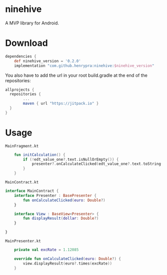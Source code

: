 # ninehive
A MVP library for Android.


# Download

```groovy
dependencies {
    def ninehive_version = '0.2.0'
    implementation "com.github.henrypra:ninehive:$ninehive_version"
```

You also have to add the url in your root build.gradle at the end of the repositories:

```groovy
allprojects {
  repositories {
        ...
        maven { url "https://jitpack.io" }
  }
}
```

# Usage

`MainFragment.kt`
```kotlin
    fun initCalculation() {
        if (!edt_value_one?.text.isNullOrEmpty()) {
            presenter?.onCalculateClicked(edt_value_one?.text.toString().toDouble())
        }
    }
```

`MainContract.kt`
```kotlin
interface MainContract {
    interface Presenter : BasePresenter {
        fun onCalculateClicked(euro: Double?)
    }

    interface View : BaseView<Presenter> {
        fun displayResult(dollar: Double?)
    }

}

```

`MainPresenter.kt`
```kotlin
    private val excRate = 1.12085

    override fun onCalculateClicked(euro: Double?) {
        view.displayResult(euro?.times(excRate))
    }

```

